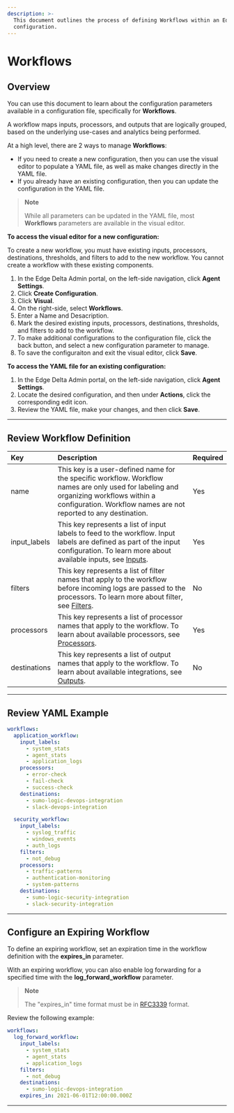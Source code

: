 ```yaml
---
description: >-
  This document outlines the process of defining Workflows within an Edge Delta
  configuration.
---
```


# Workflows

## Overview

You can use this document to learn about the configuration parameters available in a configuration file, specifically for **Workflows**.

A workflow maps inputs, processors, and outputs that are logically grouped, based on the underlying use-cases and analytics being performed.

At a high level, there are 2 ways to manage **Workflows**:

  * If you need to create a new configuration, then you can use the visual editor to populate a YAML file, as well as make changes directly in the YAML file.
  * If you already have an existing configuration, then you can update the configuration in the YAML file. 

> **Note**
> 
> While all parameters can be updated in the YAML file, most **Workflows** parameters are available in the visual editor. 

**To access the visual editor for a new configuration:** 

To create a new workflow, you must have existing inputs, processors, destinations, thresholds, and filters to add to the new workflow. You cannot create a workflow with these existing components.  

1. In the Edge Delta Admin portal, on the left-side navigation, click **Agent Settings**.
2. Click **Create Configuration**.
3. Click **Visual**.
4. On the right-side, select **Workflows**. 
5. Enter a Name and Desacription.
6. Mark the desired existing inputs, processors, destinations, thresholds, and filters to add to the workflow. 
7. To make additional configurations to the configuration file, click the back button, and select a new configuration parameter to manage. 
8. To save the configuraiton and exit the visual editor, click **Save**. 

**To access the YAML file for an existing configuration:** 

1. In the Edge Delta Admin portal, on the left-side navigation, click **Agent Settings**.
2. Locate the desired configuration, and then under **Actions**, click the corresponding edit icon.
3. Review the YAML file, make your changes, and then click **Save**. 

***


## Review Workflow Definition

| Key | Description | Required |
| :--- | :--- | :--- |
| name | This key is a user-defined name for the specific workflow. Workflow names are only used for labeling and organizing workflows within a configuration. Workflow names are not reported to any destination. | Yes |
| input\_labels | This key represents a list of input labels to feed to the workflow. Input labels are defined as part of the input configuration. To learn more about available inputs, see [Inputs](./inputs.md). | Yes |
| filters | This key represents a list of filter names that apply to the workflow before incoming logs are passed to the processors. To learn more about filter, see [Filters](./filters.md). | No |
| processors | This key represents a list of processor names that apply to the workflow. To learn about available processors, see [Processors](./processors.md). | Yes |
| destinations | This key represents a list of output names that apply to the workflow. To learn about available integrations, see [Outputs](./outputs.md). | No |

***

## Review YAML Example

```yaml
workflows:
  application_workflow:
    input_labels:
      - system_stats
      - agent_stats
      - application_logs
    processors:
      - error-check
      - fail-check
      - success-check
    destinations:
      - sumo-logic-devops-integration
      - slack-devops-integration

  security_workflow:
    input_labels:
      - syslog_traffic
      - windows_events
      - auth_logs
    filters:
      - not_debug
    processors:
      - traffic-patterns
      - authentication-monitoring
      - system-patterns
    destinations:
      - sumo-logic-security-integration
      - slack-security-integration
```

***

## Configure an Expiring Workflow

To define an expiring workflow, set an expiration time in the workflow definition with the **expires_in** parameter.

With an expiring workflow, you can also enable log forwarding for a specified time with the **log_forward_workflow** parameter.  

> **Note**
> 
> The "expires_in" time format must be in [RFC3339](https://datatracker.ietf.org/doc/html/rfc3339) format.

Review the following example: 

```yaml
workflows:
  log_forward_workflow:
    input_labels:
      - system_stats
      - agent_stats
      - application_logs
    filters:
      - not_debug
    destinations:
      - sumo-logic-devops-integration
    expires_in: 2021-06-01T12:00:00.000Z
```

***
